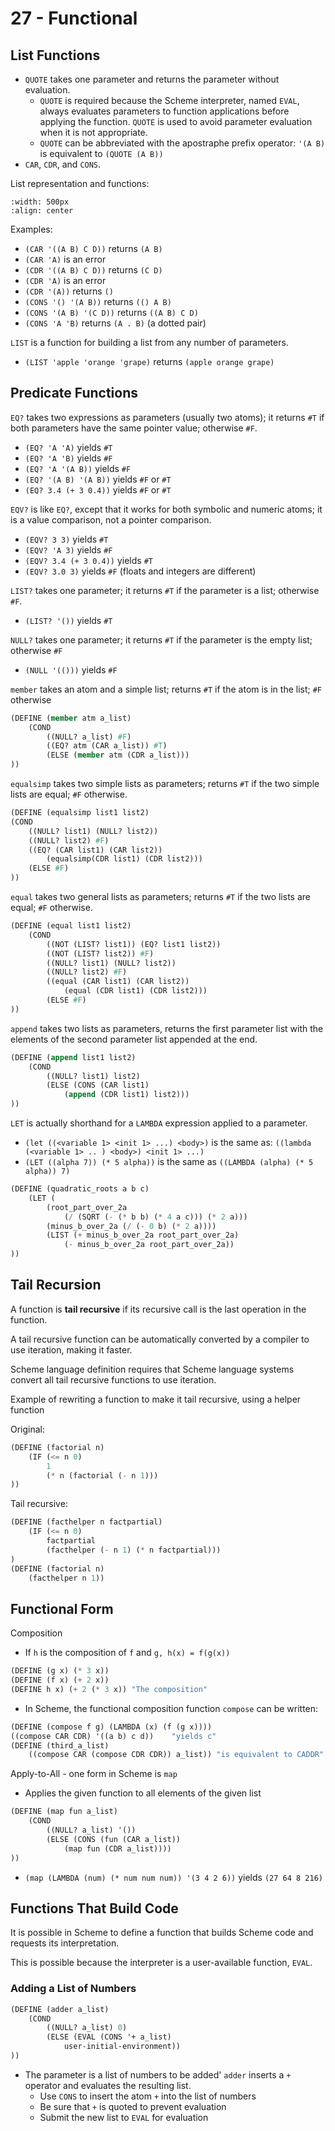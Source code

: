 # 27 - Functional

## List Functions

- `QUOTE` takes one parameter and returns the parameter without evaluation.
    - `QUOTE` is required because the Scheme interpreter, named `EVAL`, always evaluates parameters to function applications before applying the function. `QUOTE` is used to avoid parameter evaluation when it is not appropriate.
    - `QUOTE` can be abbreviated with the apostraphe prefix operator: `'(A B)` is equivalent to `(QUOTE (A B))`
- `CAR`, `CDR`, and `CONS`.

List representation and functions:

```{image} images/scheme-list-represenation.png
:width: 500px
:align: center
```

Examples:
- `(CAR '((A B) C D))` returns `(A B)`
- `(CAR 'A)` is an error
- `(CDR '((A B) C D))` returns `(C D)`
- `(CDR 'A)` is an error
- `(CDR '(A))` returns `()`
- `(CONS '() '(A B))` returns `(() A B)`
- `(CONS '(A B) '(C D))` returns `((A B) C D)`
- `(CONS 'A 'B)` returns `(A . B)` (a dotted pair)

`LIST` is a function for building a list from any number of parameters.
- `(LIST 'apple 'orange 'grape)` returns `(apple orange grape)`

## Predicate Functions

`EQ?` takes two expressions as parameters (usually two atoms); it returns `#T` if both parameters have the same pointer value; otherwise `#F`.
- `(EQ? 'A 'A)` yields `#T`
- `(EQ? 'A 'B)` yields `#F`
- `(EQ? 'A '(A B))` yields `#F`
- `(EQ? '(A B) '(A B))` yields `#F` or `#T`
- `(EQ? 3.4 (+ 3 0.4))` yields `#F` or `#T`

`EQV?` is like `EQ?`, except that it works for both symbolic and numeric atoms; it is a value comparison, not a pointer comparison.
- `(EQV? 3 3)` yields `#T`
- `(EQV? 'A 3)` yields `#F`
- `(EQV? 3.4 (+ 3 0.4))` yields `#T`
- `(EQV? 3.0 3)` yields `#F` (floats and integers are different)

`LIST?` takes one parameter; it returns `#T` if the parameter is a list; otherwise `#F`.
- `(LIST? '())` yields `#T`

`NULL?` takes one parameter; it returns `#T` if the parameter is the empty list; otherwise `#F`
- `(NULL '(()))` yields `#F`

`member` takes an atom and a simple list; returns `#T` if the atom is in the list; `#F` otherwise

```scheme
(DEFINE (member atm a_list)
    (COND 
        ((NULL? a_list) #F)
        ((EQ? atm (CAR a_list)) #T)
        (ELSE (member atm (CDR a_list)))
))
```

`equalsimp` takes two simple lists as parameters; returns `#T` if the two simple lists are equal; `#F` otherwise.

```scheme
(DEFINE (equalsimp list1 list2)
(COND
    ((NULL? list1) (NULL? list2))
    ((NULL? list2) #F)
    ((EQ? (CAR list1) (CAR list2))
        (equalsimp(CDR list1) (CDR list2)))
    (ELSE #F)
))
```

`equal` takes two general lists as parameters; returns `#T` if the two lists are equal; `#F` otherwise.

```scheme
(DEFINE (equal list1 list2)
    (COND
        ((NOT (LIST? list1)) (EQ? list1 list2))
        ((NOT (LIST? list2)) #F)
        ((NULL? list1) (NULL? list2))
        ((NULL? list2) #F)
        ((equal (CAR list1) (CAR list2))
            (equal (CDR list1) (CDR list2)))
        (ELSE #F)
))
```

`append` takes two lists as parameters, returns the first parameter list with the elements of the second parameter list appended at the end.

```scheme
(DEFINE (append list1 list2)
    (COND
        ((NULL? list1) list2)
        (ELSE (CONS (CAR list1)
            (append (CDR list1) list2)))
))
```

`LET` is actually shorthand for a `LAMBDA` expression applied to a parameter.
- `(let ((<variable 1> <init 1> ...) <body>)` is the same as: `((lambda (<variable 1> .. ) <body>) <init 1> ...)`
- `(LET ((alpha 7)) (* 5 alpha))` is the same as `((LAMBDA (alpha) (* 5 alpha)) 7)`

```scheme
(DEFINE (quadratic_roots a b c)
    (LET (
        (root_part_over_2a
            (/ (SQRT (- (* b b) (* 4 a c))) (* 2 a)))
        (minus_b_over_2a (/ (- 0 b) (* 2 a))))
        (LIST (+ minus_b_over_2a root_part_over_2a)
            (- minus_b_over_2a root_part_over_2a))
))
```

## Tail Recursion

A function is **tail recursive** if its recursive call is the last operation in the function.

A tail recursive function can be automatically converted by a compiler to use iteration, making it faster.

Scheme language definition requires that Scheme language systems convert all tail recursive functions to use iteration.

Example of rewriting a function to make it tail recursive, using a helper function

Original:

```scheme
(DEFINE (factorial n)
    (IF (<= n 0)
        1
        (* n (factorial (- n 1)))
))
```

Tail recursive:

```scheme
(DEFINE (facthelper n factpartial)
    (IF (<= n 0)
        factpartial
        (facthelper (- n 1) (* n factpartial)))
)
(DEFINE (factorial n)
    (facthelper n 1))
```

## Functional Form

Composition
- If `h` is the composition of `f` and `g, h(x) = f(g(x))`

```scheme
(DEFINE (g x) (* 3 x))
(DEFINE (f x) (+ 2 x))
(DEFINE h x) (+ 2 (* 3 x)) "The composition"
```

- In Scheme, the functional composition function `compose` can be written:

```scheme
(DEFINE (compose f g) (LAMBDA (x) (f (g x))))
((compose CAR CDR) '((a b) c d))    "yields c"
(DEFINE (third_a_list)
    ((compose CAR (compose CDR CDR)) a_list)) "is equivalent to CADDR"
```

Apply-to-All - one form in Scheme is `map`
- Applies the given function to all elements of the given list

```scheme
(DEFINE (map fun a_list)
    (COND
        ((NULL? a_list) '())
        (ELSE (CONS (fun (CAR a_list))
            (map fun (CDR a_list))))
))
```

- `(map (LAMBDA (num) (* num num num)) '(3 4 2 6))` yields `(27 64 8 216)`

## Functions That Build Code

It is possible in Scheme to define a function that builds Scheme code and requests its interpretation.

This is possible because the interpreter is a user-available function, `EVAL`.

### Adding a List of Numbers

```scheme
(DEFINE (adder a_list)
    (COND
        ((NULL? a_list) 0)
        (ELSE (EVAL (CONS '+ a_list)
            user-initial-environment))
))
```

- The parameter is a list of numbers to be added' `adder` inserts a `+` operator and evaluates the resulting list.
    - Use `CONS` to insert the atom `+` into the list of numbers
    - Be sure that `+` is quoted to prevent evaluation
    - Submit the new list to `EVAL` for evaluation
